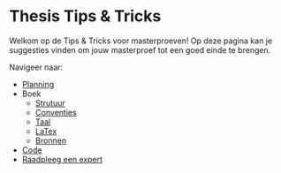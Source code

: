 # Thesis Tips & Tricks

Welkom op de Tips & Tricks voor masterproeven!
Op deze pagina kan je suggesties vinden om jouw masterproef tot een goed einde te brengen.

Navigeer naar:
* [Planning](planning.md)
* Boek
	- [Strutuur](thesis-book-structure.md)
 	- [Conventies](thesis-book-conventions.md)
 	- [Taal](thesis-book-lang.md)
 	- [LaTex](thesis-book-latex.md)
 	- [Bronnen](thesis-book-bib.md)
* [Code](code.md)
* [Raadpleeg een expert](experts.md)
